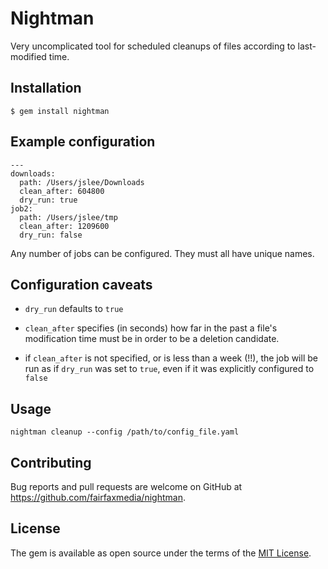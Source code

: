 # Nightman

Very uncomplicated tool for scheduled cleanups of files according to last-modified time.

## Installation

    $ gem install nightman

## Example configuration

    ---
    downloads:
      path: /Users/jslee/Downloads
      clean_after: 604800
      dry_run: true
    job2:
      path: /Users/jslee/tmp
      clean_after: 1209600
      dry_run: false

Any number of jobs can be configured. They must all have unique names.

## Configuration caveats

* `dry_run` defaults to `true`

* `clean_after` specifies (in seconds) how far in the past a file's
modification time must be in order to be a deletion candidate.

* if `clean_after` is not specified, or is less than a week (!!), the job will
be run as if `dry_run` was set to `true`, even if it was explicitly configured
to `false`

## Usage

    nightman cleanup --config /path/to/config_file.yaml

## Contributing

Bug reports and pull requests are welcome on GitHub at https://github.com/fairfaxmedia/nightman.

## License

The gem is available as open source under the terms of the [MIT License](http://opensource.org/licenses/MIT).

